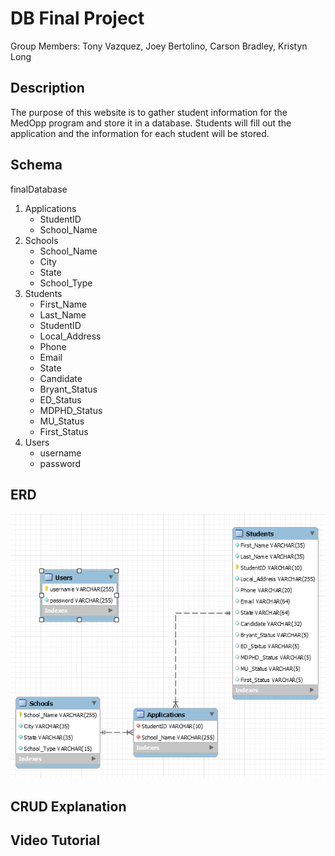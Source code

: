 # DB Final Project
Group Members: Tony Vazquez, Joey Bertolino, Carson Bradley, Kristyn Long

## Description
  The purpose of this website is to gather student information for the MedOpp program and store it in a database. Students will fill out the application and the information for each student will be stored.
## Schema
finalDatabase
  1. Applications
     * StudentID
     * School_Name
  2. Schools
     * School_Name
     * City
     * State
     * School_Type
  3. Students
     * First_Name
     * Last_Name
     * StudentID
     * Local_Address
     * Phone
     * Email
     * State
     * Candidate
     * Bryant_Status
     * ED_Status
     * MDPHD_Status
     * MU_Status
     * First_Status
  4. Users
     * username
     * password
      
## ERD
![alt text](https://github.com/antoniomv3/DB-Final-Project/blob/master/Final%20Project%20Files/Images/EDR.PNG)

## CRUD Explanation

## Video Tutorial
